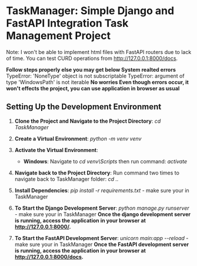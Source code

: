 # TaskManager: Simple Django and FastAPI Integration Task Management Project
Note: I won't be able to implement html files with FastAPI routers due to lack of time. You can test CURD operations from http://127.0.0.1:8000/docs.

**Follow steps properly else you may get below System realted errors**
  TypeError: 'NoneType' object is not subscriptable 
  TypeError: argument of type 'WindowsPath' is not iterable
  **No worries Even though errors occur, it won't effects the project, you can use application in browser as usual**

## Setting Up the Development Environment

1. **Clone the Project and Navigate to the Project Directory**:
   *cd TaskManager*
   

2. **Create a Virtual Environment**:
   *python -m venv venv*
   

3. **Activate the Virtual Environment**:
   -  **Windows**:
      Navigate to *cd venv\Scripts*
      then run command: *activate*
      
5. **Navigate back to the Project Directory**:
    Run command two times to navigate back to TaskManager folder: *cd ..*
     
6. **Install Dependencies**:
    *pip install -r requirements.txt* -  make sure your in TaskManager
    
7. **To Start the Django Development Server**:
    *python manage.py runserver*  -  make sure your in TaskManager
    **Once the django development server is running, access the application in your browser at http://127.0.0.1:8000/.**
   
9. **To Start the FastAPI Development Server**:
    *unicorn main:app --reload*  - make sure your in TaskManager
   **Once the FastAPI development server is running, access the application in your browser at http://127.0.0.1:8000/docs.**
    
